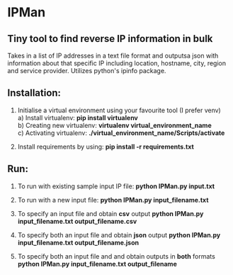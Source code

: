 # IPMan

<h2>Tiny tool to find reverse IP information in bulk</h2>

Takes in a list of IP addresses in a text file format and outputsa json with information about that specific IP including location, hostname, city, region and service provider. Utilizes python's ipinfo package.


<h2>Installation:</h2>

1. Initialise a virtual environment using your favourite tool (I prefer venv)<br>
       a) Install virtualenv: 
              <b>pip install virtualenv</b><br>
       b) Creating new virtualenv: 
             <b> virtualenv virtual_environment_name </b><br>
       c) Activating virtualenv:
              <b>./virtual_environment_name/Scripts/activate</b><br>

2. Install requirements by using:
       <b>pip install -r requirements.txt</b>
       
<h2>Run:</h2>

1. To run with existing sample input IP file:
  <b>python IPMan.py input.txt</b>

2. To run with a new input file:
  <b>python IPMan.py input_filename.txt</b>

3. To specify an input file and obtain <b>csv</b> output
  <b>python IPMan.py input_filename.txt output_filename.csv</b>

4. To specify both an input file and obtain <b>json</b> output
  <b>python IPMan.py input_filename.txt output_filename.json</b> 

5. To specify both an input file and and obtain outputs in <b>both</b> formats 
  <b>python IPMan.py input_filename.txt output_filename</b> 

